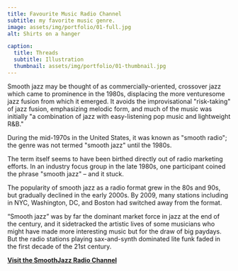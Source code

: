 ```yaml
---
title: Favourite Music Radio Channel  
subtitle: my favorite music genre.
image: assets/img/portfolio/01-full.jpg
alt: Shirts on a hanger

caption:
  title: Threads
  subtitle: Illustration
  thumbnail: assets/img/portfolio/01-thumbnail.jpg
---
```

Smooth jazz may be thought of as commercially-oriented, crossover jazz which came to prominence in the 1980s, displacing the more venturesome jazz fusion from which it emerged. It avoids the improvisational "risk-taking" of jazz fusion, emphasizing melodic form, and much of the music was initially "a combination of jazz with easy-listening pop music and lightweight R&B."

During the mid-1970s in the United States, it was known as "smooth radio"; the genre was not termed "smooth jazz" until the 1980s.

The term itself seems to have been birthed directly out of radio marketing efforts. In an industry focus group in the late 1980s, one participant coined the phrase "smooth jazz" – and it stuck.

The popularity of smooth jazz as a radio format grew in the 80s and 90s, but gradually declined in the early 2000s. By 2009, many stations including in NYC, Washington, DC, and Boston had switched away from the format.

“Smooth jazz” was by far the dominant market force in jazz at the end of the century, and it sidetracked the artistic lives of some musicians who might have made more interesting music but for the draw of big paydays. But the radio stations playing sax-and-synth dominated lite funk faded in the first decade of the 21st century.


**[Visit the SmoothJazz Radio Channel](https://www.radiotunes.com/smoothjazz)** 



